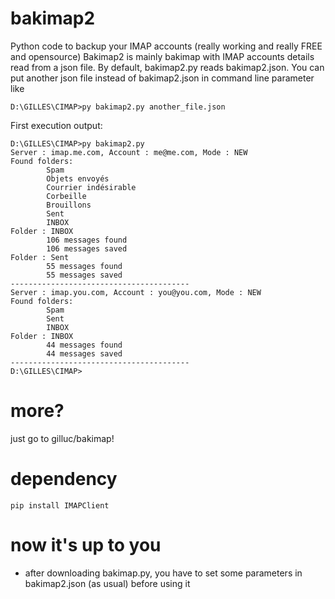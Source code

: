 # bakimap2
Python code to backup your IMAP accounts (really working and really FREE and opensource)
Bakimap2 is mainly bakimap with IMAP accounts details read from a json file.
By default, bakimap2.py reads bakimap2.json.
You can put another json file instead of bakimap2.json in command line parameter like 
```
D:\GILLES\CIMAP>py bakimap2.py another_file.json
```
First execution output:
```
D:\GILLES\CIMAP>py bakimap2.py
Server : imap.me.com, Account : me@me.com, Mode : NEW
Found folders:
        Spam
        Objets envoyés
        Courrier indésirable
        Corbeille
        Brouillons
        Sent
        INBOX
Folder : INBOX
        106 messages found
        106 messages saved
Folder : Sent
        55 messages found
        55 messages saved
----------------------------------------
Server : imap.you.com, Account : you@you.com, Mode : NEW
Found folders:
        Spam
        Sent
        INBOX
Folder : INBOX
        44 messages found
        44 messages saved
----------------------------------------
D:\GILLES\CIMAP>
```

# more?
just go to gilluc/bakimap!

# dependency
```
pip install IMAPClient
```

# now it's up to you
- after downloading bakimap.py, you have to set some parameters in bakimap2.json (as usual) before using it

```
```
